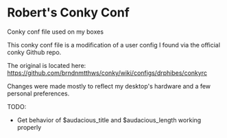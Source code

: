 # Robert's Conky Conf
Conky conf file used on my boxes

This conky conf file is a modification of a user config I found via the official conky Github repo.

The original is located here: https://github.com/brndnmtthws/conky/wiki/configs/drphibes/conkyrc

Changes were made mostly to reflect my desktop's hardware and a few personal preferences.

TODO:

* Get behavior of $audacious_title and $audacious_length working properly
